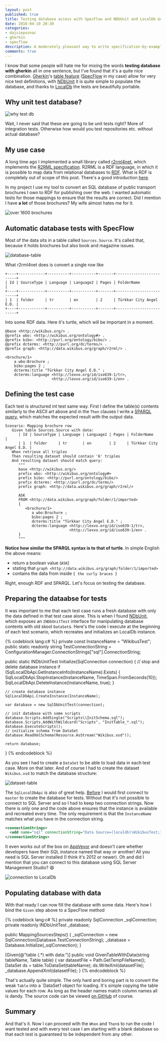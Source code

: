 ```yaml
---
layout: post
published: true
title: Testing database access with SpecFlow and NDbUnit and LocalDb &#35;dajsiepoznac
date: 2016-04-10 20:30
categories:
- dajsiepoznac
- gherkin
- specflow
description: A moderately pleasant way to write specification-by-example tests against a physical database
comments: true
---
```


I know that some people will hate me for mixing the words **testing database with gherkin** all in one sentence, but I've
found that it's a quite nice combination. [Gherkin][Gherkin]'s [table feature][gherkin-table] ([SpecFlow][SpecFlow] in my
case) allow for very nice test definitions, with [NDbUnit][NDbUnit] it is quite simple to populate the database, and
thanks to [LocalDb][LocalDb] the tests are beautifully portable.

<!--more-->

## Why unit test database?

![why test db](/uploads/2016/03/testing-db-wtf.jpg)

Wait, I never said that these are going to be unit tests right? More of integration tests. Otherwise how would you test
repositories etc. without actual database? 

## My use case

A long time ago I implemented a small library called [r2rml4net][r2rml4net], which implements the [R2RML specification][r2rml].
R2RML is a RDF language, in which it is possible to map data from relational databases to [RDF][rdf]. What is RDF is
completely out of scope of this post. There's a good introduction [here][rdf-intro].

In my project I use my tool to convert an SQL database of public transport brochures I own to RDF for publishing over
the web. I wanted automatic tests for those mappings to ensure that the results are correct. Did I mention I have **a
lot** of those brochures? My wife almost hates me for it.

![over 1600 brochures](/uploads/2016/03/over-1600.jpg)

## Automatic database tests with SpecFlow

Most of the data sits in a table called `Sources.Source`. It's called that, because it holds brochures but also book and
magazine issues.

![database-table](/uploads/2016/03/table-diagram.png)

What r2rml4net does is convert a single row like

    +----+------------+----------+-----------+-------+-------------------------+
    | Id | SourceType | Language | Language2 | Pages | FolderName              |
    +----+------------+----------+-----------+-------+-------------------------+
    | 1  | folder     | tr       | en        | 2     | Türkkar City Angel E.D. |
    +----+------------+----------+-----------+-------+-------------------------+

Into some RDF data. Here it's turtle, which will be important in a moment.

``` turtle
@base <http://wikibus.org/> .
@prefix wbo: <http://wikibus.org/ontology#> .
@prefix bibo: <http://purl.org/ontology/bibo/> .
@prefix dcterms: <http://purl.org/dc/terms/> .
@prefix graph: <http://data.wikibus.org/graph/r2rml/> .

<brochure/1>
    a wbo:Brochure ;
    bibo:pages 2 ;
    dcterms:title "Türkkar City Angel E.D." ;
    dcterms:language <http://lexvo.org/id/iso639-1/tr>,
                     <http://lexvo.org/id/iso639-1/en> .
```

## Defining the test case

Each test is structured int test same way. First I define the table(s) contents similarly to the ASCII art above and in
the `Then` clauses I write a [SPARQL query][sparql], which matches the expected result with the output data.

``` gherkin
Scenario: Mapping brochure row
   Given table Sources.Source with data:
      | Id | SourceType | Language | Language2 | Pages | FolderName              |
      | 1  | folder     | tr       | en        | 2     | Türkkar City Angel E.D. |
   When retrieve all triples
   Then resulting dataset should contain '6' triples
   And resulting dataset should match query:
      """
      base <http://wikibus.org/>
      prefix wbo: <http://wikibus.org/ontology#>
      prefix bibo: <http://purl.org/ontology/bibo/>
      prefix dcterms: <http://purl.org/dc/terms/>
      prefix graph: <http://data.wikibus.org/graph/r2rml/>

      ASK
      FROM <http://data.wikibus.org/graph/folder/1/imported>
      {
         <brochure/1>
            a wbo:Brochure ;
            bibo:pages 2 ;
            dcterms:title "Türkkar City Angel E.D." ;
            dcterms:language <http://lexvo.org/id/iso639-1/tr>,
                             <http://lexvo.org/id/iso639-1/en> .
      }
      """
```

**Notice how similar the SPARQL syntax is to that of turtle**. In simple English the above means:

* return a boolean value (`ASK`)
* stating that `graph <http://data.wikibus.org/graph/folder/1/imported>`
* contains the data from inside `{ the curly braces }`

Right, enough RDF and SPARQL. Let's focus on testing the database.

## Preparing the dataabse for tests

It was important to me that each test case runs a fresh database with only the data defined in that test case alone. This
is when I found [NDbUnit][NDbUnit], which exposes an `INDbUnitTest` interface for manipulating database contents with
old skool `DataSet`s. Here's the code I execute at the beginning of each test scenario, which recreates and initializes
an LocalDb instance.

{% codeblock lang:c# %}
private const InstanceName = "WikibusTest";
public static readonly string TestConnectionString = ConfigurationManager.ConnectionStrings["sql"].ConnectionString;

public static INDbUnitTest Initialize(SqlConnection connection)
{
    // stop and delete database instance
    if (SqlLocalDbApi.GetInstanceInfo(InstanceName).Exists)
    {
        SqlLocalDbApi.StopInstance(InstanceName, TimeSpan.FromSeconds(10));
        SqlLocalDbApi.DeleteInstance(InstanceName, true);
    }

    // create database instance
    SqlLocalDbApi.CreateInstance(InstanceName);

    var database = new SqlDbUnitTest(connection);

    // init database with some scripts
    database.Scripts.AddSingle("Scripts\\InitSchema.sql");
    database.Scripts.AddWithWildcard("Scripts", "InitTable_*.sql");
    database.ExecuteScripts();
    // initialize schema from DataSet
    database.ReadXmlSchema(Resource.AsStream("Wikibus.xsd"));

    return database;
}
{% endcodeblock %}

As you see I had to create a `DataSet` to be able to load data in each test case. More on that later. And of course I had
to create the dataset `Wikibus.xsd` to match the database structure:

![dataset-table](/uploads/2016/03/dataset.png)

The `SqlLocalDbApi` is also of great help. [Before][old-database-init] I would first connect to `master` to create the 
database for tests. Without that it's not possible to connect to SQL Server and so I had to keep two connection strings. 
Now there is only one and the code above ensures that the instance is available and recreated every time. The only 
requirement is that the `InstanceName` matches what you have in the connection string.

``` xml
<connectionStrings>
  <add name="sql" connectionString="Data Source=(localdb)\WikibusTest;Integrated Security=true;" />
</connectionStrings>
```

It even works out of the box on [AppVeyor][AppVeyor] and doesn't care whether developers have their SQL instance named
that way or another! All you need is SQL Server installed (I think it's 2012 or newer). Oh and did I mention that you can
connect to this database using SQL Server Management Studio? :smile:

![connection to LocalDb](/uploads/2016/03/localdb.png)

## Populating database with data

With that ready I can now fill the database with some data. Here's how I bind the `Given` step above to a SpecFlow method

{% codeblock lang:c# %}
private readonly SqlConnection _sqlConnection;
private readonly INDbUnitTest _database;

public MappingSourcesSteps()
{
    _sqlConnection = new SqlConnection(Database.TestConnectionString);
    _database = Database.Initialize(_sqlConnection);
}

[Given(@"table (.*) with data:")]
public void GivenTableWithData(string tableName, Table table)
{
    var datasetFile = Path.GetTempFileName();
    DataSet ds = table.ToDataSet(tableName);
    ds.WriteXml(datasetFile);
    _database.AppendXml(datasetFile);
}
{% endcodeblock %}

That's actually quite simple. The only hard and boring part is to convert the weak `Table` into a `DataSet1 object for
loading. It's simple copying the table values for each row. As long as the header names match column names all is dandy.
The source code can be viewed [on GitHub][TableExtensions] of course.

## Summary

And that's it. Now I can proceed with the `When` and `Then`s to run the code I want tested and with every test case I am
starting with a blank database so that each test is guaranteed to be independent from any other.

[Gherkin]: https://github.com/cucumber/cucumber/wiki/Gherkin
[SpecFlow]: http://www.specflow.org/
[NDbUnit]: https://github.com/NDbUnit/NDbUnit
[LocalDb]: https://msdn.microsoft.com/pl-pl/library/hh510202%28v=sql.110%29.aspx
[r2rml]: https://www.w3.org/TR/r2rml/
[gherkin-table]: https://cucumber.io/docs/reference#data-tables
[rdf]: https://en.wikipedia.org/wiki/Resource_Description_Framework
[rdf-intro]: http://www.dataversity.net/introduction-to-rdf/
[r2rml4net]: http://r2rml.net
[sparql]: https://www.w3.org/TR/sparql11-overview/
[AppVeyor]: https://www.appveyor.com
[TableExtensions]: https://github.com/wikibus/data.wikibus.org/blob/master/src/wikibus.tests/Mappings/TableExtensions.cs#L14
[old-database-init]: https://github.com/wikibus/data.wikibus.org/blob/2bf2d98226a023c0784d0ab69c4e9890607d2924/src/wikibus.tests/Mappings/Database.cs#L14